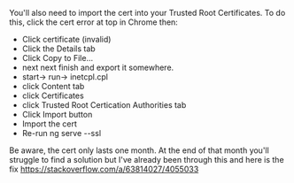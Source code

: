 ﻿You'll also need to import the cert into your Trusted Root Certificates. To do this, click the cert error at top in Chrome then:

* Click certificate (invalid)
* Click the Details tab
* Click Copy to File...
* next next finish and export it somewhere.
* start-> run-> inetcpl.cpl
* click Content tab
* click Certificates
* click Trusted Root Certication Authorities tab
* Click Import button
* Import the cert
* Re-run ng serve --ssl

Be aware, the cert only lasts one month. At the end of that month you'll struggle to find a solution but I've already been through this and here is the fix
https://stackoverflow.com/a/63814027/4055033